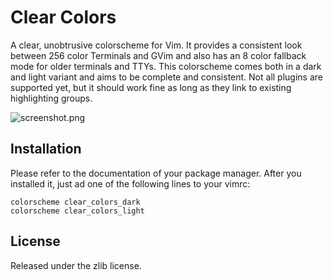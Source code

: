 # Clear Colors

A clear, unobtrusive colorscheme for Vim. It provides a consistent look
between 256 color Terminals and GVim and also has an 8 color fallback mode
for older terminals and TTYs. This colorscheme comes both in a dark and
light variant and aims to be complete and consistent. Not all plugins are
supported yet, but it should work fine as long as they link to existing
highlighting groups.

![screenshot.png](https://raw.github.com/AlxHnr/clear_colors/master/screenshot.png)

## Installation

Please refer to the documentation of your package manager. After you
installed it, just ad one of the following lines to your vimrc:

	colorscheme clear_colors_dark
	colorscheme clear_colors_light

## License

Released under the zlib license.
